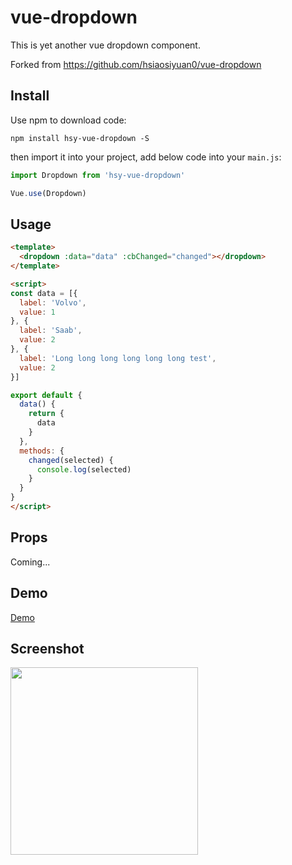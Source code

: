 # vue-dropdown

This is yet another vue dropdown component.

Forked from https://github.com/hsiaosiyuan0/vue-dropdown


## Install

Use npm to download code:

```
npm install hsy-vue-dropdown -S
```

then import it into your project, add below code into your `main.js`:

```js
import Dropdown from 'hsy-vue-dropdown'

Vue.use(Dropdown)
```

## Usage

```html
<template>
  <dropdown :data="data" :cbChanged="changed"></dropdown>
</template>

<script>
const data = [{
  label: 'Volvo',
  value: 1
}, {
  label: 'Saab',
  value: 2
}, {
  label: 'Long long long long long long test',
  value: 2
}]

export default {
  data() {
    return {
      data
    }
  },
  methods: {
    changed(selected) {
      console.log(selected)
    }
  }
}
</script>
```

## Props

Coming...


## Demo

[Demo](http://vue-demo.hsiaosiyuan.com/#/dropdown)

## Screenshot

<img src="http://og9g58alt.bkt.clouddn.com/dropdown.png" width="300">
